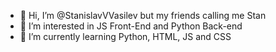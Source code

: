 - 👋 Hi, I’m @StanislavVVasilev but my friends calling me Stan
- 👀 I’m interested in JS Front-End and Python Back-end
- 🌱 I’m currently learning Python, HTML, JS and CSS

<!---
StanislavVVasilev/StanislavVVasilev is a ✨ special ✨ repository because its `README.md` (this file) appears on your GitHub profile.
You can click the Preview link to take a look at your changes.
--->
